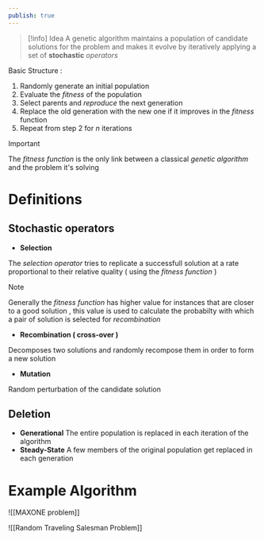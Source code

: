 ```yaml
---
publish: true
---
```

>[!info] Idea
>A genetic algorithm maintains a population of candidate solutions for the problem and makes it evolve by iteratively applying a set of **stochastic** *operators*

Basic Structure : 
1. Randomly generate an initial population 
2. Evaluate the *fitness* of the population
3. Select parents and *reproduce* the next generation
4. Replace the old generation with the new one if it improves in the *fitness* function
5. Repeat from step $2$ for $n$ iterations

>[!important] 
>The *fitness function* is the only link between a classical *genetic algorithm* and the problem it's solving

# Definitions

## Stochastic operators

+ **Selection**

The *selection operator* tries to replicate a successfull solution at a rate proportional to their relative quality ( using the *fitness function* )

>[!note] 
>Generally the *fitness function* has higher value for instances that are closer to a good solution , this value is used to calculate the probabilty with which a pair of solution is selected for *recombination*

+ **Recombination ( cross-over )**

Decomposes two solutions and randomly recompose them in order to form a new solution

+ **Mutation**

Random perturbation of the candidate solution
## Deletion

+ **Generational**
	The entire population is replaced in each iteration of the algorithm 
+ **Steady-State**
	A few members of the original population get replaced in each generation 

# Example Algorithm

![[MAXONE problem]]

![[Random Traveling Salesman Problem]]